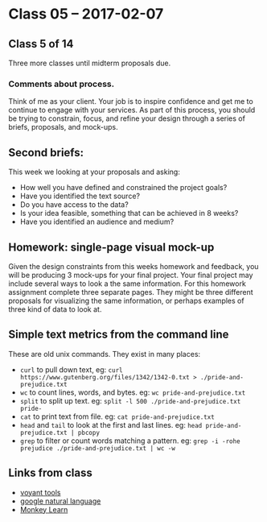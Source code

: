 # Class 05 – 2017-02-07


## Class 5 of 14
Three more classes until midterm proposals due.
 

### Comments about process.
Think of me as your client. Your job is to inspire confidence and get me to continue to engage with your  services. As part of this process, you should be trying to constrain, focus, and refine your design through a series of briefs, proposals, and mock-ups. 


## Second briefs:
This week we looking at your proposals and asking:

  * How well you have defined and constrained the project goals?
  * Have you identified the text source?
  * Do you have access to the data?
  * Is your idea feasible, something that can be achieved in 8 weeks?
  * Have you identified an audience and medium?
  
      
## Homework: single-page visual mock-up
Given the design constraints from this weeks homework and feedback, you will be producing 3 mock-ups for your final project. Your final project may include several ways to look a the same information. For this homework assignment complete three separate pages. They might be three different proposals for visualizing the same information, or perhaps examples of three kind of data to look at.   


## Simple text metrics from the command line
These are old unix commands. They exist in many places:

* `curl` to pull down text, eg: `curl https://www.gutenberg.org/files/1342/1342-0.txt > ./pride-and-prejudice.txt`
* `wc` to count lines, words, and bytes. eg: `wc pride-and-prejudice.txt`
* `split` to split up text. eg:  `split -l 500 ./pride-and-prejudice.txt pride-`
* `cat` to print text from file. eg: `cat pride-and-prejudice.txt`
* `head` and `tail` to look at the first and last lines.  eg: `head pride-and-prejudice.txt | pbcopy`
* `grep` to filter or count words matching a pattern. eg:  `grep -i -rohe prejudice ./pride-and-prejudice.txt | wc -w`



## Links from class ## 
* [voyant tools](http://voyant-tools.org/)
* [google natural language](https://cloud.google.com/natural-language/)
* [Monkey Learn](http://monkeylearn.com/)